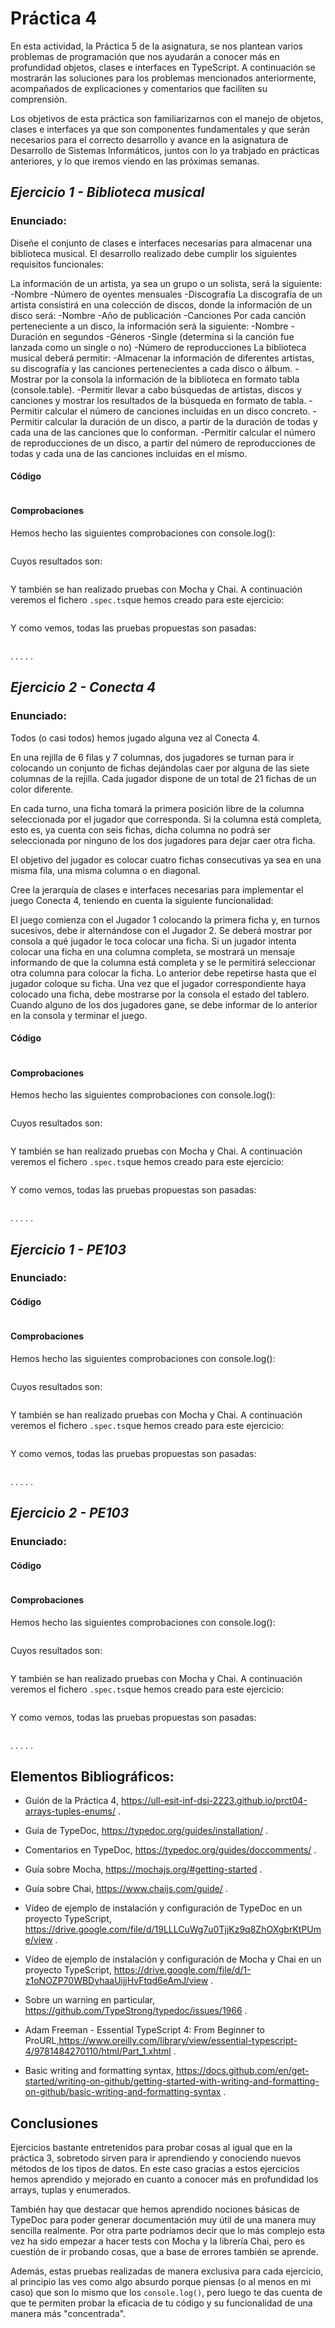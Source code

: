 # Práctica 4

En esta actividad, la Práctica 5 de la asignatura, se nos plantean varios problemas de programación que nos ayudarán a conocer más en profundidad objetos, clases e interfaces en TypeScript.
A continuación se mostrarán las soluciones para los problemas mencionados anteriormente, acompañados de explicaciones y comentarios que faciliten su comprensión.

Los objetivos de esta práctica son familiarizarnos con el manejo de objetos, clases e interfaces ya que son componentes fundamentales y que serán necesarios para el correcto desarrollo y avance en la asignatura de Desarrollo de Sistemas Informáticos, juntos con lo ya trabjado en prácticas anteriores, y lo que iremos viendo en las próximas semanas.


## _Ejercicio 1 - Biblioteca musical_

### Enunciado:

Diseñe el conjunto de clases e interfaces necesarias para almacenar una biblioteca musical. El desarrollo realizado debe cumplir los siguientes requisitos funcionales:

La información de un artista, ya sea un grupo o un solista, será la siguiente:
-Nombre
-Número de oyentes mensuales
-Discografía
La discografía de un artista consistirá en una colección de discos, donde la información de un disco será:
-Nombre
-Año de publicación
-Canciones
Por cada canción perteneciente a un disco, la información será la siguiente:
-Nombre
-Duración en segundos
-Géneros
-Single (determina si la canción fue lanzada como un single o no)
-Número de reproducciones
La biblioteca musical deberá permitir:
-Almacenar la información de diferentes artistas, su discografía y las canciones pertenecientes a cada disco o álbum.
-Mostrar por la consola la información de la biblioteca en formato tabla (console.table).
-Permitir llevar a cabo búsquedas de artistas, discos y canciones y mostrar los resultados de la búsqueda en formato de tabla.
-Permitir calcular el número de canciones incluidas en un disco concreto.
-Permitir calcular la duración de un disco, a partir de la duración de todas y cada una de las canciones que lo conforman.
-Permitir calcular el número de reproducciones de un disco, a partir del número de reproducciones de todas y cada una de las canciones incluidas en el mismo.

#### Código

``` TypeScript

```


#### Comprobaciones

Hemos hecho las siguientes comprobaciones con console.log():

``` TypeScript

```

Cuyos resultados son:

```bash

```

Y también se han realizado pruebas con Mocha y Chai. A continuación veremos el fichero ```.spec.ts```que hemos creado para este ejercicio:

```TypeScript

```

Y como vemos, todas las pruebas propuestas son pasadas:

```bash

```

.
.
.
.
.

## _Ejercicio 2 - Conecta 4_

### Enunciado:

Todos (o casi todos) hemos jugado alguna vez al Conecta 4.

En una rejilla de 6 filas y 7 columnas, dos jugadores se turnan para ir colocando un conjunto de fichas dejándolas caer por alguna de las siete columnas de la rejilla. Cada jugador dispone de un total de 21 fichas de un color diferente.

En cada turno, una ficha tomará la primera posición libre de la columna seleccionada por el jugador que corresponda. Si la columna está completa, esto es, ya cuenta con seis fichas, dicha columna no podrá ser seleccionada por ninguno de los dos jugadores para dejar caer otra ficha.

El objetivo del jugador es colocar cuatro fichas consecutivas ya sea en una misma fila, una misma columna o en diagonal.

Cree la jerarquía de clases e interfaces necesarias para implementar el juego Conecta 4, teniendo en cuenta la siguiente funcionalidad:

El juego comienza con el Jugador 1 colocando la primera ficha y, en turnos sucesivos, debe ir alternándose con el Jugador 2. Se deberá mostrar por consola a qué jugador le toca colocar una ficha.
Si un jugador intenta colocar una ficha en una columna completa, se mostrará un mensaje informando de que la columna está completa y se le permitirá seleccionar otra columna para colocar la ficha. Lo anterior debe repetirse hasta que el jugador coloque su ficha.
Una vez que el jugador correspondiente haya colocado una ficha, debe mostrarse por la consola el estado del tablero.
Cuando alguno de los dos jugadores gane, se debe informar de lo anterior en la consola y terminar el juego.

#### Código

``` TypeScript

```




#### Comprobaciones

Hemos hecho las siguientes comprobaciones con console.log():

``` TypeScript

```

Cuyos resultados son:

```bash

```

Y también se han realizado pruebas con Mocha y Chai. A continuación veremos el fichero ```.spec.ts```que hemos creado para este ejercicio:

```TypeScript

```

Y como vemos, todas las pruebas propuestas son pasadas:

```bash

```

.
.
.
.
.


## _Ejercicio 1 - PE103_

### Enunciado:



#### Código

``` TypeScript

```



#### Comprobaciones

Hemos hecho las siguientes comprobaciones con console.log():

``` TypeScript

```

Cuyos resultados son:

```bash

```

Y también se han realizado pruebas con Mocha y Chai. A continuación veremos el fichero ```.spec.ts```que hemos creado para este ejercicio:

```TypeScript

```

Y como vemos, todas las pruebas propuestas son pasadas:

```bash

```

.
.
.
.
.


## _Ejercicio 2 - PE103_

### Enunciado:



#### Código

``` TypeScript

```



#### Comprobaciones

Hemos hecho las siguientes comprobaciones con console.log():

``` TypeScript

```

Cuyos resultados son:

```bash

```

Y también se han realizado pruebas con Mocha y Chai. A continuación veremos el fichero ```.spec.ts```que hemos creado para este ejercicio:

```TypeScript

```

Y como vemos, todas las pruebas propuestas son pasadas:

```bash

```

.
.
.
.
.



## Elementos Bibliográficos:

- Guión de la Práctica 4, https://ull-esit-inf-dsi-2223.github.io/prct04-arrays-tuples-enums/ .

- Guia de TypeDoc, https://typedoc.org/guides/installation/ .

- Comentarios en TypeDoc, https://typedoc.org/guides/doccomments/ .

- Guía sobre Mocha, https://mochajs.org/#getting-started .

- Guía sobre Chai, https://www.chaijs.com/guide/ .

- Vídeo de ejemplo de instalación y configuración de TypeDoc en un proyecto TypeScript, https://drive.google.com/file/d/19LLLCuWg7u0TjjKz9q8ZhOXgbrKtPUme/view .

- Vídeo de ejemplo de instalación y configuración de Mocha y Chai en un proyecto TypeScript, https://drive.google.com/file/d/1-z1oNOZP70WBDyhaaUijjHvFtqd6eAmJ/view .

- Sobre un warning en particular, https://github.com/TypeStrong/typedoc/issues/1966 .

- Adam Freeman - Essential TypeScript 4: From Beginner to ProURL,https://www.oreilly.com/library/view/essential-typescript-4/9781484270110/html/Part_1.xhtml .

- Basic writing and formatting syntax, https://docs.github.com/en/get-started/writing-on-github/getting-started-with-writing-and-formatting-on-github/basic-writing-and-formatting-syntax .




## Conclusiones

Ejercicios bastante entretenidos para probar cosas al igual que en la práctica 3, sobretodo sirven para  ir aprendiendo y conociendo nuevos métodos de los tipos de datos. En este caso gracias a estos ejercicios hemos aprendido y mejorado en cuanto a conocer más en profundidad los arrays, tuplas y enumerados. 

También hay que destacar que hemos aprendido nociones básicas de TypeDoc para poder generar documentación muy útil de una manera muy sencilla realmente. Por otra parte podríamos decir que lo más complejo esta vez ha sido empezar a hacer tests con Mocha y la librería Chai, pero es cuestión de ir probando cosas, que a base de errores también se aprende.

Además, estas pruebas realizadas de manera exclusiva para cada ejercicio, al principio las ves como algo absurdo porque piensas (o al menos en mi caso) que son lo mismo que los ```console.log()```, pero luego te das cuenta de que te permiten probar la eficacia de tu código y su funcionalidad de una manera más "concentrada".